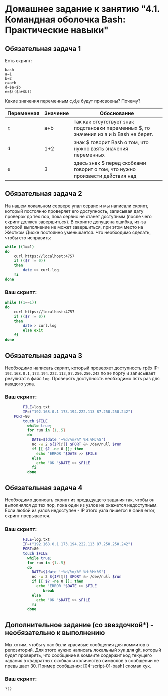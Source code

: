 # Домашнее задание к занятию "4.1. Командная оболочка Bash: Практические навыки"

## Обязательная задача 1

Есть скрипт:

```
bash
a=1
b=2
c=a+b
d=$a+$b
e=$(($a+$b))
```

Какие значения переменным c,d,e будут присвоены? Почему?


| Переменная | Значение | Обоснование                                                                                                                                |
| ---------------------- | ------------------ | ------------------------------------------------------------------------------------------------------------------------------------------------------- |
| `c`                  | a+b              | так как отсутствует знак подстановки переменных $, то значения из a и b  Bash не берет. |
| `d`                  | 1+2              | знак $ говорит Bash о том, что нужно взять значения переменных                                          |
| `e`                  | 3                | здесь знак $ перед скобками говорит о том, что нужно произвести действия над            |

## Обязательная задача 2

На нашем локальном сервере упал сервис и мы написали скрипт, который постоянно проверяет его доступность, записывая дату проверок до тех пор, пока сервис не станет доступным (после чего скрипт должен завершиться). В скрипте допущена ошибка, из-за которой выполнение не может завершиться, при этом место на Жёстком Диске постоянно уменьшается. Что необходимо сделать, чтобы его исправить:

```bash
while ((1==1)
do
	curl https://localhost:4757
	if (($? != 0))
	then
		date >> curl.log
	fi
done
```

### Ваш скрипт:

```bash
while ((1==1))
do
	curl https://localhost:4757
	if (($? != 0))
	then
		date > curl.log
		else exit
	fi
done
```

## Обязательная задача 3

Необходимо написать скрипт, который проверяет доступность трёх IP: `192.168.0.1`, `173.194.222.113`, `87.250.250.242` по `80` порту и записывает результат в файл `log`. Проверять доступность необходимо пять раз для каждого узла.

### Ваш скрипт:

```bash
        FILE=log.txt
        IP=("192.168.0.1 173.194.222.113 87.250.250.242")
	PORT=80
        touch $FILE
          while true;
          for run in {1..5}
          do
            DATE=$(date '+%d/%m/%Y %H:%M:%S')
            nc -w 2 ${IP[@]} $PORT &> /dev/null $run
            if [[ $? -ne 0 ]]; then
              echo "ERROR "$DATE >> $FILE
            else
              echo "OK "$DATE >> $FILE
            fi
          done
```

## Обязательная задача 4

Необходимо дописать скрипт из предыдущего задания так, чтобы он выполнялся до тех пор, пока один из узлов не окажется недоступным. Если любой из узлов недоступен - IP этого узла пишется в файл error, скрипт прерывается.

### Ваш скрипт:

```bash
        FILE=log.txt
        IP=("192.168.0.1 173.194.222.113 87.250.250.242")
        PORT=80
        touch $FILE
          while true;
          for run in {1..5}
          do
            DATE=$(date '+%d/%m/%Y %H:%M:%S')
            nc -w 2 ${IP[@]} $PORT &> /dev/null $run
            if [[ $? -ne 0 ]]; then
              echo "ERROR "$DATE >> $FILE
                 break
            else
              echo "OK "$DATE >> $FILE
            fi
          done
```

## Дополнительное задание (со звездочкой*) - необязательно к выполнению

Мы хотим, чтобы у нас были красивые сообщения для коммитов в репозиторий. Для этого нужно написать локальный хук для git, который будет проверять, что сообщение в коммите содержит код текущего задания в квадратных скобках и количество символов в сообщении не превышает 30. Пример сообщения: \[04-script-01-bash\] сломал хук.

### Ваш скрипт:

```bash
???
```

```

```
